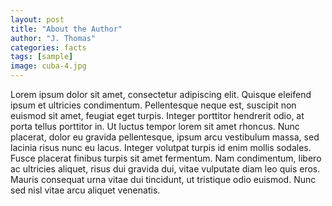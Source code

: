 ```yaml
---
layout: post
title: "About the Author"
author: "J. Thomas"
categories: facts
tags: [sample]
image: cuba-4.jpg
---
```


Lorem ipsum dolor sit amet, consectetur adipiscing elit. Quisque eleifend ipsum et ultricies condimentum. Pellentesque neque est, suscipit non euismod sit amet, feugiat eget turpis. Integer porttitor hendrerit odio, at porta tellus porttitor in. Ut luctus tempor lorem sit amet rhoncus. Nunc placerat, dolor eu gravida pellentesque, ipsum arcu vestibulum massa, sed lacinia risus nunc eu lacus. Integer volutpat turpis id enim mollis sodales. Fusce placerat finibus turpis sit amet fermentum. Nam condimentum, libero ac ultricies aliquet, risus dui gravida dui, vitae vulputate diam leo quis eros. Mauris consequat urna vitae dui tincidunt, ut tristique odio euismod. Nunc sed nisl vitae arcu aliquet venenatis.
